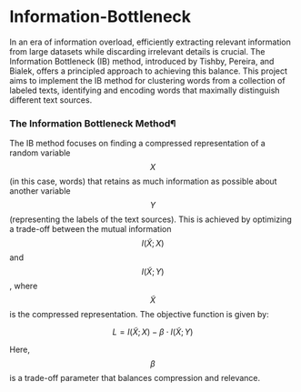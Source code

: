# Information-Bottleneck

In an era of information overload, efficiently extracting relevant information from large datasets while discarding irrelevant details is crucial. The Information Bottleneck (IB) method, introduced by Tishby, Pereira, and Bialek, offers a principled approach to achieving this balance. This project aims to implement the IB method for clustering words from a collection of labeled texts, identifying and encoding words that maximally distinguish different text sources.

### The Information Bottleneck Method¶
The IB method focuses on finding a compressed representation of a random variable $$X$$ (in this case, words) that retains as much information as possible about another variable $$Y$$ (representing the labels of the text sources). This is achieved by optimizing a trade-off between the mutual information $$I(\tilde{X}; X)$$ and $$I(\tilde{X}; Y)$$, where $$\tilde{X}$$ is the compressed representation. The objective function is given by:

$$
L = I(\tilde{X}; X) - \beta \cdot I(\tilde{X}; Y)
$$
 
Here, $$\beta$$ is a trade-off parameter that balances compression and relevance.

